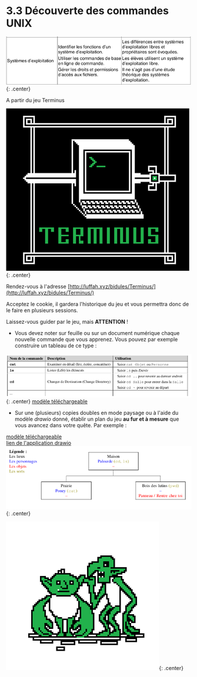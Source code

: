 # 3.3 Découverte des commandes UNIX

![image](data/BO.png){: .center}

A partir du jeu Terminus

![image](data/terminus.png){: .center}


Rendez-vous à l'adresse [http://luffah.xyz/bidules/Terminus/](http://luffah.xyz/bidules/Terminus/)

Acceptez le cookie, il gardera l'historique du jeu et vous permettra donc de le faire en plusieurs sessions.

Laissez-vous guider par le jeu, mais **ATTENTION** !  

- Vous devez noter sur feuille ou sur un document numérique chaque nouvelle commande que vous apprenez. Vous pouvez par exemple construire un tableau de ce type :

![image](data/term_1.png){: .center}
[modèle téléchargeable](data/VotreNom_commandes_Linux.docx)

- Sur une (plusieurs) copies doubles en mode paysage ou à l'aide du modèle *drawio* donné, établir un plan du jeu **au fur et à mesure** que vous avancez dans votre quête. Par exemple :  

[modèle téléchargeable](data/VotreNom_Plan_Terminus.drawio)  
[lien de l'application drawio](https://app.diagrams.net/?src=about)
![image](data/term_2.png){: .center}



![image](data/item_trolls.png){: .center}

